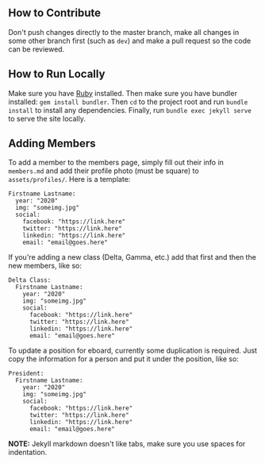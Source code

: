 ## How to Contribute

Don't push changes directly to the master branch, make all changes in some other branch first (such as `dev`) and make a pull request so the code can be reviewed. 


## How to Run Locally

Make sure you have [Ruby](https://www.ruby-lang.org) installed. Then make sure you have bundler installed: `gem install bundler`. Then `cd` to the project root and run `bundle install` to install any dependencies. Finally, run `bundle exec jekyll serve` to serve the site locally.

## Adding Members

To add a member to the members page, simply fill out their info in `members.md` and add their profile photo (must be square) to `assets/profiles/`. Here is a template:

```
Firstname Lastname:
  year: "2020"
  img: "someimg.jpg"
  social:
    facebook: "https://link.here"
    twitter: "https://link.here"
    linkedin: "https://link.here"
    email: "email@goes.here"
```

If you're adding a new class (Delta, Gamma, etc.) add that first and then the new members, like so:

```
Delta Class:
  Firstname Lastname:
    year: "2020"
    img: "someimg.jpg"
    social:
      facebook: "https://link.here"
      twitter: "https://link.here"
      linkedin: "https://link.here"
      email: "email@goes.here"
```

To update a position for eboard, currently some duplication is required. Just copy the information for a person and put it under the position, like so:

```
President:
  Firstname Lastname:
    year: "2020"
    img: "someimg.jpg"
    social:
      facebook: "https://link.here"
      twitter: "https://link.here"
      linkedin: "https://link.here"
      email: "email@goes.here"
```

**NOTE:** Jekyll markdown doesn't like tabs, make sure you use spaces for indentation.
